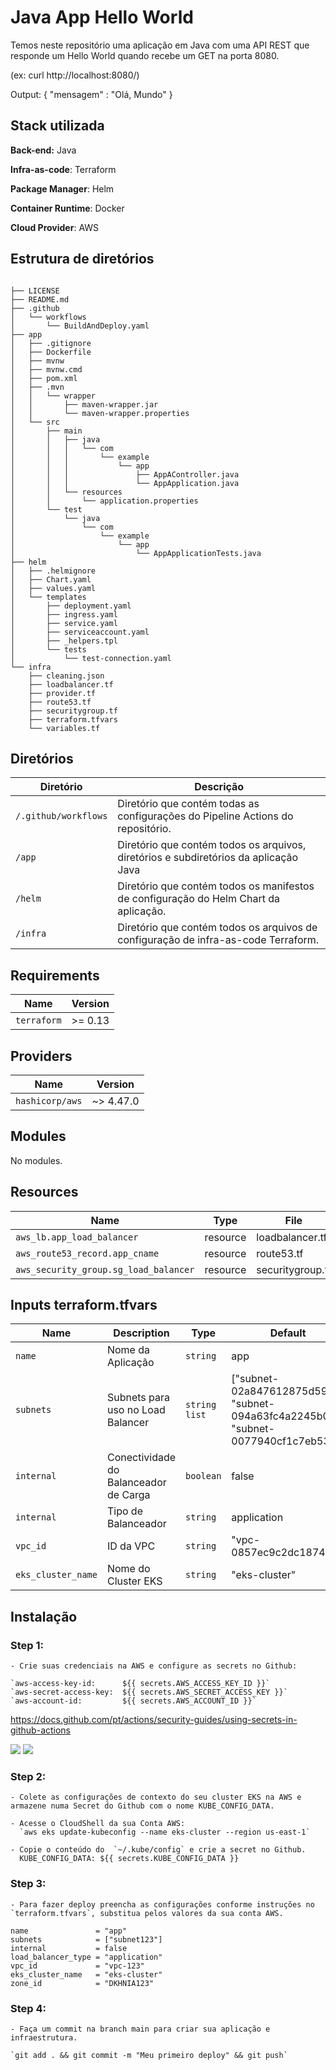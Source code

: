 
# Java App Hello World #

Temos neste repositório uma aplicação em Java com uma API REST que responde um Hello World quando recebe um GET na porta 8080. 

(ex: curl http://localhost:8080/)

Output: 
    { "mensagem" : "Olá, Mundo" }

## Stack utilizada ##

**Back-end:** Java

**Infra-as-code**: Terraform

**Package Manager**: Helm

**Container Runtime**: Docker

**Cloud Provider**: AWS

## Estrutura de diretórios ##

```plaintext

├── LICENSE
├── README.md
├── .github
│   └── workflows
│       └── BuildAndDeploy.yaml
├── app
│   ├── .gitignore
│   ├── Dockerfile
│   ├── mvnw
│   ├── mvnw.cmd
│   ├── pom.xml
│   ├── .mvn
│   │   └── wrapper
│   │       ├── maven-wrapper.jar
│   │       └── maven-wrapper.properties
│   └── src
│       ├── main
│       │   ├── java
│       │   │   └── com
│       │   │       └── example
│       │   │           └── app
│       │   │               ├── AppAController.java
│       │   │               └── AppApplication.java
│       │   └── resources
│       │       └── application.properties
│       └── test
│           └── java
│               └── com
│                   └── example
│                       └── app
│                           └── AppApplicationTests.java
├── helm
│   ├── .helmignore
│   ├── Chart.yaml
│   ├── values.yaml
│   └── templates
│       ├── deployment.yaml
│       ├── ingress.yaml
│       ├── service.yaml
│       ├── serviceaccount.yaml
│       ├── _helpers.tpl
│       └── tests
│           └── test-connection.yaml
└── infra
    ├── cleaning.json
    ├── loadbalancer.tf
    ├── provider.tf
    ├── route53.tf
    ├── securitygroup.tf
    ├── terraform.tfvars
    └── variables.tf
```
<!-- BEGIN_TF_DOCS -->
## Diretórios ##

|   Diretório       | Descrição |
|-------------------|-----------|
| `/.github/workflows` |     Diretório que contém todas as configurações do Pipeline Actions do repositório.       |
| `/app`               |     Diretório que contém todos os arquivos, diretórios e subdiretórios da aplicação Java  |
| `/helm`              |     Diretório que contém todos os manifestos de configuração do Helm Chart da aplicação.  |
| `/infra`             |     Diretório que contém todos os arquivos de configuração de infra-as-code Terraform.    |

## Requirements

| Name | Version |
|------|---------|
| `terraform` | >= 0.13 |

## Providers

| Name | Version |
|------|---------|
|  `hashicorp/aws`    | ~> 4.47.0   |


## Modules

No modules.

## Resources

| Name | Type | File |
|------|------| ---- |
| `aws_lb.app_load_balancer`      | resource | loadbalancer.tf |
| `aws_route53_record.app_cname`  | resource | route53.tf |
| `aws_security_group.sg_load_balancer`  | resource | securitygroup.tf |


## Inputs terraform.tfvars 

| Name | Description | Type | Default | Required |
|------|-------------|------|---------|:--------:|
| `name`             |  Nome da Aplicação                             | `string`         | app | yes |
| `subnets`          |  Subnets para uso no Load Balancer             | `string list`     | ["subnet-02a847612875d595f", "subnet-094a63fc4a2245b06", "subnet-0077940cf1c7eb53d"] | yes |
| `internal`         |  Conectividade do Balanceador de Carga         | `boolean`         | false | yes |
| `internal`         |  Tipo de Balanceador                           | `string`          | application | yes |
| `vpc_id`           |  ID da VPC                                     | `string`          | "vpc-0857ec9c2dc1874af" | yes |
| `eks_cluster_name` | Nome do Cluster EKS                            | `string`          | "eks-cluster" | yes |

## Instalação ##

### Step 1: 
    - Crie suas credenciais na AWS e configure as secrets no Github:

    `aws-access-key-id:      ${{ secrets.AWS_ACCESS_KEY_ID }}`
    `aws-secret-access-key:  ${{ secrets.AWS_SECRET_ACCESS_KEY }}`
    `aws-account-id:         ${{ secrets.AWS_ACCOUNT_ID }}`

https://docs.github.com/pt/actions/security-guides/using-secrets-in-github-actions

<img src="https://docs.github.com/assets/cb-28266/mw-1440/images/help/repository/repo-actions-settings.webp">

<img src="https://docs.github.com/assets/cb-62141/mw-1440/images/help/repository/actions-secrets-tab.webp">

### Step 2:
    - Colete as configurações de contexto do seu cluster EKS na AWS e armazene numa Secret do Github com o nome KUBE_CONFIG_DATA.

    - Acesse o CloudShell da sua Conta AWS:
      `aws eks update-kubeconfig --name eks-cluster --region us-east-1`

    - Copie o conteúdo do  `~/.kube/config` e crie a secret no Github.
      KUBE_CONFIG_DATA: ${{ secrets.KUBE_CONFIG_DATA }}

### Step 3: 
    - Para fazer deploy preencha as configurações conforme instruções no `terraform.tfvars`, substitua pelos valores da sua conta AWS.
```
name               = "app"
subnets            = ["subnet123"]
internal           = false
load_balancer_type = "application"
vpc_id             = "vpc-123"
eks_cluster_name   = "eks-cluster"
zone_id            = "DKHNIA123"
``` 

### Step 4:
    - Faça um commit na branch main para criar sua aplicação e infraestrutura.

    `git add . && git commit -m "Meu primeiro deploy" && git push`


